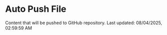 # Auto Push File

Content that will be pushed to GitHub repository.
Last updated: 08/04/2025, 02:59:59 AM